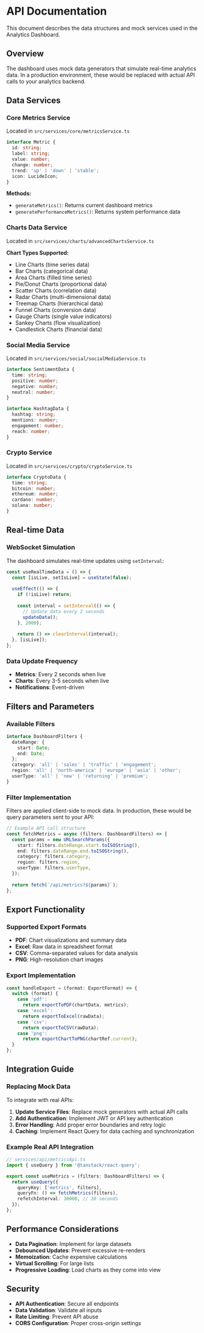 
# API Documentation

This document describes the data structures and mock services used in the Analytics Dashboard.

## Overview

The dashboard uses mock data generators that simulate real-time analytics data. In a production environment, these would be replaced with actual API calls to your analytics backend.

## Data Services

### Core Metrics Service

Located in `src/services/core/metricsService.ts`

```typescript
interface Metric {
  id: string;
  label: string;
  value: number;
  change: number;
  trend: 'up' | 'down' | 'stable';
  icon: LucideIcon;
}
```

**Methods:**
- `generateMetrics()`: Returns current dashboard metrics
- `generatePerformanceMetrics()`: Returns system performance data

### Charts Data Service

Located in `src/services/charts/advancedChartsService.ts`

**Chart Types Supported:**
- Line Charts (time series data)
- Bar Charts (categorical data)
- Area Charts (filled time series)
- Pie/Donut Charts (proportional data)
- Scatter Charts (correlation data)
- Radar Charts (multi-dimensional data)
- Treemap Charts (hierarchical data)
- Funnel Charts (conversion data)
- Gauge Charts (single value indicators)
- Sankey Charts (flow visualization)
- Candlestick Charts (financial data)

### Social Media Service

Located in `src/services/social/socialMediaService.ts`

```typescript
interface SentimentData {
  time: string;
  positive: number;
  negative: number;
  neutral: number;
}

interface HashtagData {
  hashtag: string;
  mentions: number;
  engagement: number;
  reach: number;
}
```

### Crypto Service

Located in `src/services/crypto/cryptoService.ts`

```typescript
interface CryptoData {
  time: string;
  bitcoin: number;
  ethereum: number;
  cardano: number;
  solana: number;
}
```

## Real-time Data

### WebSocket Simulation

The dashboard simulates real-time updates using `setInterval`:

```typescript
const useRealTimeData = () => {
  const [isLive, setIsLive] = useState(false);
  
  useEffect(() => {
    if (!isLive) return;
    
    const interval = setInterval(() => {
      // Update data every 2 seconds
      updateData();
    }, 2000);
    
    return () => clearInterval(interval);
  }, [isLive]);
};
```

### Data Update Frequency

- **Metrics**: Every 2 seconds when live
- **Charts**: Every 3-5 seconds when live
- **Notifications**: Event-driven

## Filters and Parameters

### Available Filters

```typescript
interface DashboardFilters {
  dateRange: {
    start: Date;
    end: Date;
  };
  category: 'all' | 'sales' | 'traffic' | 'engagement';
  region: 'all' | 'north-america' | 'europe' | 'asia' | 'other';
  userType: 'all' | 'new' | 'returning' | 'premium';
}
```

### Filter Implementation

Filters are applied client-side to mock data. In production, these would be query parameters sent to your API:

```typescript
// Example API call structure
const fetchMetrics = async (filters: DashboardFilters) => {
  const params = new URLSearchParams({
    start: filters.dateRange.start.toISOString(),
    end: filters.dateRange.end.toISOString(),
    category: filters.category,
    region: filters.region,
    userType: filters.userType,
  });
  
  return fetch(`/api/metrics?${params}`);
};
```

## Export Functionality

### Supported Export Formats

- **PDF**: Chart visualizations and summary data
- **Excel**: Raw data in spreadsheet format
- **CSV**: Comma-separated values for data analysis
- **PNG**: High-resolution chart images

### Export Implementation

```typescript
const handleExport = (format: ExportFormat) => {
  switch (format) {
    case 'pdf':
      return exportToPDF(chartData, metrics);
    case 'excel':
      return exportToExcel(rawData);
    case 'csv':
      return exportToCSV(rawData);
    case 'png':
      return exportChartToPNG(chartRef.current);
  }
};
```

## Integration Guide

### Replacing Mock Data

To integrate with real APIs:

1. **Update Service Files**: Replace mock generators with actual API calls
2. **Add Authentication**: Implement JWT or API key authentication
3. **Error Handling**: Add proper error boundaries and retry logic
4. **Caching**: Implement React Query for data caching and synchronization

### Example Real API Integration

```typescript
// services/api/metricsApi.ts
import { useQuery } from '@tanstack/react-query';

export const useMetrics = (filters: DashboardFilters) => {
  return useQuery({
    queryKey: ['metrics', filters],
    queryFn: () => fetchMetrics(filters),
    refetchInterval: 30000, // 30 seconds
  });
};
```

## Performance Considerations

- **Data Pagination**: Implement for large datasets
- **Debounced Updates**: Prevent excessive re-renders
- **Memoization**: Cache expensive calculations
- **Virtual Scrolling**: For large lists
- **Progressive Loading**: Load charts as they come into view

## Security

- **API Authentication**: Secure all endpoints
- **Data Validation**: Validate all inputs
- **Rate Limiting**: Prevent API abuse
- **CORS Configuration**: Proper cross-origin settings
